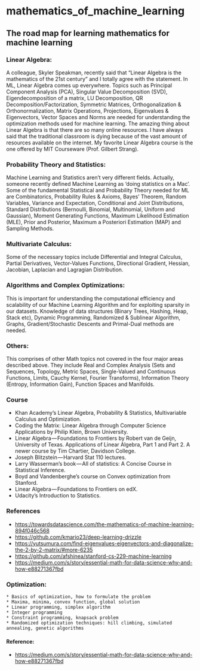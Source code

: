 # mathematics_of_machine_learning
## The road map for learning mathematics for machine learning

### Linear Algebra: 
A colleague, Skyler Speakman, recently said that “Linear Algebra is the mathematics of the 21st century” and I totally agree with the statement. In ML, Linear Algebra comes up everywhere. Topics such as Principal Component Analysis (PCA), Singular Value Decomposition (SVD), Eigendecomposition of a matrix, LU Decomposition, QR Decomposition/Factorization, Symmetric Matrices, Orthogonalization & Orthonormalization, Matrix Operations, Projections, Eigenvalues & Eigenvectors, Vector Spaces and Norms are needed for understanding the optimization methods used for machine learning. The amazing thing about Linear Algebra is that there are so many online resources. I have always said that the traditional classroom is dying because of the vast amount of resources available on the internet. My favorite Linear Algebra course is the one offered by MIT Courseware (Prof. Gilbert Strang).

### Probability Theory and Statistics: 
Machine Learning and Statistics aren’t very different fields. Actually, someone recently defined Machine Learning as ‘doing statistics on a Mac’. Some of the fundamental Statistical and Probability Theory needed for ML are Combinatorics, Probability Rules & Axioms, Bayes’ Theorem, Random Variables, Variance and Expectation, Conditional and Joint Distributions, Standard Distributions (Bernoulli, Binomial, Multinomial, Uniform and Gaussian), Moment Generating Functions, Maximum Likelihood Estimation (MLE), Prior and Posterior, Maximum a Posteriori Estimation (MAP) and Sampling Methods.

### Multivariate Calculus: 
Some of the necessary topics include Differential and Integral Calculus, Partial Derivatives, Vector-Values Functions, Directional Gradient, Hessian, Jacobian, Laplacian and Lagragian Distribution.

### Algorithms and Complex Optimizations: 
This is important for understanding the computational efficiency and scalability of our Machine Learning Algorithm and for exploiting sparsity in our datasets. Knowledge of data structures (Binary Trees, Hashing, Heap, Stack etc), Dynamic Programming, Randomized & Sublinear Algorithm, Graphs, Gradient/Stochastic Descents and Primal-Dual methods are needed.

### Others: 
This comprises of other Math topics not covered in the four major areas described above. They include Real and Complex Analysis (Sets and Sequences, Topology, Metric Spaces, Single-Valued and Continuous Functions, Limits, Cauchy Kernel, Fourier Transforms), Information Theory (Entropy, Information Gain), Function Spaces and Manifolds.


### Course 
* Khan Academy’s Linear Algebra, Probability & Statistics, Multivariable Calculus and Optimization.
* Coding the Matrix: Linear Algebra through Computer Science Applications by Philip Klein, Brown University.
* Linear Algebra — Foundations to Frontiers by Robert van de Geijn, University of Texas.
Applications of Linear Algebra, Part 1 and Part 2. A newer course by Tim Chartier, Davidson College.
* Joseph Blitzstein — Harvard Stat 110 lectures.
* Larry Wasserman’s book — All of statistics: A Concise Course in Statistical Inference.
* Boyd and Vandenberghe’s course on Convex optimization from Stanford.
* Linear Algebra — Foundations to Frontiers on edX.
* Udacity’s Introduction to Statistics.


### References
* https://towardsdatascience.com/the-mathematics-of-machine-learning-894f046c568
* https://github.com/kmario23/deep-learning-drizzle
* https://yutsumura.com/find-eigenvalues-eigenvectors-and-diagonalize-the-2-by-2-matrix/#more-6235
* https://github.com/afshinea/stanford-cs-229-machine-learning
* https://medium.com/s/story/essential-math-for-data-science-why-and-how-e88271367fbd



### Optimization:
    * Basics of optimization, how to formulate the problem
    * Maxima, minima, convex function, global solution
    * Linear programming, simplex algorithm
    * Integer programming
    * Constraint programming, knapsack problem
    * Randomized optimization techniques: hill climbing, simulated annealing, genetic algorithms

#### Reference:
  * https://medium.com/s/story/essential-math-for-data-science-why-and-how-e88271367fbd

